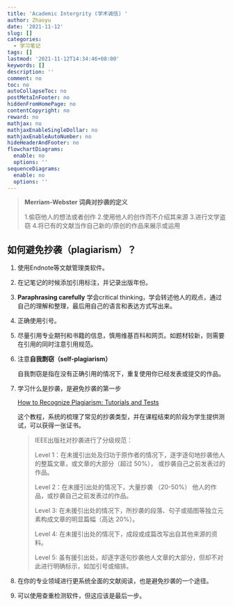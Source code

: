 ```yaml
---
title: 'Academic Intergrity (学术诚信) '
author: Zhaoyu
date: '2021-11-12'
slug: []
categories:
  - 学习笔记
tags: []
lastmod: '2021-11-12T14:34:46+08:00'
keywords: []
description: ''
comment: no
toc: no
autoCollapseToc: no
postMetaInFooter: no
hiddenFromHomePage: no
contentCopyright: no
reward: no
mathjax: no
mathjaxEnableSingleDollar: no
mathjaxEnableAutoNumber: no
hideHeaderAndFooter: no
flowchartDiagrams:
  enable: no
  options: ''
sequenceDiagrams:
  enable: no
  options: ''
---
```



> **Merriam-Webster 词典对抄袭的定义**
>
> 1.偷窃他人的想法或者创作
> 2.使用他人的创作而不介绍其来源
> 3.进行文学盗窃
> 4.将已有的文献当作自己新的/原创的作品来展示或运用

## 如何避免抄袭（plagiarism）？

1. 使用Endnote等文献管理类软件。

2. 在记笔记的时候添加引用标注，并记录出版年份。

3. **Paraphrasing carefully** 学会critical thinking，学会转述他人的观点，通过自己的理解和整理，最后用自己的语言和表达方式写出来。

4. 正确使用引号。

5. 尽量引用专业期刊和书籍的信息，慎用维基百科和网页。如题材较新，则需要在引用的同时注意引用规范。

6. 注意**自我剽窃（self-plagiarism）**

   自我剽窃是指在没有正确引用的情况下，重复使用你已经发表或提交的作品。

7. 学习什么是抄袭，是避免抄袭的第一步

   [How to Recognize Plagiarism: Tutorials and Tests](https://plagiarism.iu.edu/index.html)

   这个教程，系统的梳理了常见的抄袭类型，并在课程结束的阶段为学生提供测试，可以获得一张证书。

   > IEEE出版社对抄袭进行了分级规范：
   >
   > Level 1：在未援引出处及归功于原作者的情况下，逐字逐句地抄袭他人的整篇文章，或文章的大部分（超过 50%）， 或抄袭自己之前发表过的作品。
   >
   > Level 2：在未援引出处的情况下，大量抄袭 （20-50%） 他人的作品，或抄袭自己之前发表过的作品。
   >
   > Level 3: 在未援引出处的情况下，所抄袭的段落、句子或插图等独立元素构成文章的明显篇幅（高达 20%）。 
   >
   > Level 4: 在未援引出处的情况下，成段或成篇改写出自其他来源的资料。 
   >
   > Level 5: 虽有援引出处，却逐字逐句抄袭他人文章的大部分，但却不对此进行明确标示，如加引号或缩排。

8. 在你的专业领域进行更系统全面的文献阅读，也是避免抄袭的一个途径。

9. 可以使用查重检测软件，但这应该是最后一步。

